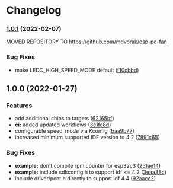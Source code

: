 # Changelog

### [1.0.1](https://github.com/mdvorak/esp-pc-fan/compare/v1.0.0...v1.0.1) (2022-02-07)

MOVED REPOSITORY TO https://github.com/mdvorak/esp-pc-fan

### Bug Fixes

* make LEDC_HIGH_SPEED_MODE default ([f10cbbd](https://github.com/mdvorak/esp-pc-fan/commit/f10cbbd2e09dd0dff2ecaf7335ee821aaa7e1fce))

## 1.0.0 (2022-01-27)


### Features

* add additional chips to targets ([62165bf](https://github.com/mdvorak/esp-pc-fan/commit/62165bf194521c898c8b100e14fdaaab95358bc2))
* **ci:** added updated workflows ([3e1fc8d](https://github.com/mdvorak/esp-pc-fan/commit/3e1fc8d26187ab94e9dfdb2e223cef17b885fa17))
* configurable speed_mode via Kconfig ([baa9b77](https://github.com/mdvorak/esp-pc-fan/commit/baa9b778d7e2f5e723bfae1c80923d58c7e1928a))
* increased minimum supported IDF version to 4.2 ([7891c65](https://github.com/mdvorak/esp-pc-fan/commit/7891c650ff803c6dc07ec40cebdc77559a04d067))


### Bug Fixes

* **example:** don't compile rpm counter for esp32c3 ([251ae14](https://github.com/mdvorak/esp-pc-fan/commit/251ae145d5934e83779c302a2d524370a8a11b8a))
* **example:** include sdkconfig.h to support idf <= 4.2 ([3eaa38c](https://github.com/mdvorak/esp-pc-fan/commit/3eaa38cf73823efae2d3132f4e8683a66671c534))
* include driver/pcnt.h directly to support idf 4.4 ([92aacc2](https://github.com/mdvorak/esp-pc-fan/commit/92aacc24e3065e33134b7cda1987dde3e2899426))
